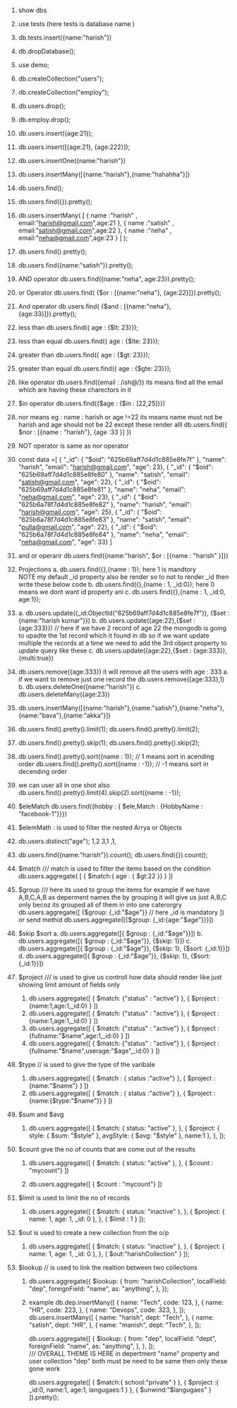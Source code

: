 1. show dbs

2. use tests (here tests is database name )

3. db.tests.insert({name:"harish"})

4. db.dropDatabase();

5. use demo;

6. db.createCollection("users");

7. db.createCollection("employ");

8. db.users.drop();

9. db.employ.drop();

10. db.users.insert({age:21});

11. db.users.insert([{age:21}, {age:222}]);

12. db.users.insertOne({name:"harish"})

13. db.users.insertMany([{name:"harish"},{name:"hahahha"}])

14. db.users.find();

15. db.users.find({}).pretty();

16. db.users.insertMany(
    [
    { name :"harish" , email:"harish@gmail.com",age:21 },
    { name :"satish" , email:"satish@gmail.com",age:22 },
    { name :"neha" , email:"neha@gmail.com",age:23 }
    ]
    );

17. db.users.find().pretty();

18. db.users.find({name:"satish"}).pretty();

19. AND operator
    db.users.find({name:"neha", age:23}).pretty();

20. or Operator
    db.users.find( {$or : [{name:"neha"}, {age:22}]}).pretty();

21. And operator
    db.users.find( {$and : [{name:"neha"}, {age:33}]}).pretty();

22. less than
    db.users.find({ age : {$lt: 23}});

23. less than equal
    db.users.find({ age : {$lte: 23}});
24. greater than
    db.users.find({ age : {$gt: 23}});

25. greater than equal
    db.users.find({ age : {$gte: 23}});

26. like operator
    db.users.find({email : /ish@/})
    its means find all the email which are having these charectors in it

27. $in operator
    db.users.find({$age : {$in : [22,25]}})

28. nor means
    eg : name : harish or age !=22 its means name must not be harish and age should not be 22 except these render alll
    db.users.find({ $nor : [{name : "harish"}, {age :33 }] })

29. NOT operator
    is same as nor operator

30. const data =[
    { "_id": { "$oid": "625b69aff7d4d1c885e8fe7f" }, "name": "harish", "email": "harish@gmail.com", "age": 23},
    { "_id": { "$oid": "625b69aff7d4d1c885e8fe80" }, "name": "satish", "email": "satish@gmail.com", "age": 22},
    { "_id": { "$oid": "625b69aff7d4d1c885e8fe81" }, "name": "neha", "email": "neha@gmail.com", "age": 23},
    { "_id": { "$oid": "625b6a78f7d4d1c885e8fe82" }, "name": "harish", "email": "harish@gmail.com", "age": 25},
    { "_id": { "$oid": "625b6a78f7d4d1c885e8fe83" }, "name": "satish", "email": "pulla@gmail.com", "age": 22},
    { "_id": { "$oid": "625b6a78f7d4d1c885e8fe84" }, "name": "neha", "email": "neha@gmail.com", "age": 33}
    ]

31. and or operarir
    db.users.find({name:"harish", $or : [{name : "harish" }]})

32. Projections
    a. db.users.find({},{name : 1}); here 1 is mandtory  
    NOTE my default \_id property also be render so to not to render \_id then write these below code
    b. db.users.find({},{name : 1, \_id:0}); here 0 means we dont want id property ani
    c. db.users.find({},{name : 1, \_id:0, age:1});

33. a. db.users.update({\_id:ObjectId("625b69aff7d4d1c885e8fe7f")}, {$set : {name:"harish kumar"}})
      b. db.users.update({age:22},{$set : {age:333}}) // here if we have 2 record of age 22 the mongodb is going to upadte the 1st record which it found in db so if we want update multiple the records at a time we need to add the 3rd object property to update query like these
    c. db.users.update({age:22},{$set : {age:333}},{multi:true})

34. db.users.remove({age:333}) it will remove all the users with age : 333
    a. if we want to remove just one record the
    db.users.remove({age:333},1)
    b. db.users.deleteOne({name:"harish"})
    c. db.users.deleteMany({age:23})

35. db.users.insertMany([{name:"harish"},{name:"satish"},{name:"neha"},{name:"bava"},{name:"akka"}])

36. db.users.find().pretty().limit(1);
    db.users.find().pretty().limit(2);

37. db.users.find().pretty().skip(1);
    db.users.find().pretty().skip(2);

38. db.users.find().pretty().sort({name : 1}); // 1 means sort in acending order
    db.users.find().pretty().sort({name : -1}); // -1 means sort in decending order

39. we can user all in one shot also db.users.find().pretty().limit(4).skip(2).sort({name : -1});

40. $eleMatch
    db.users.find({hobby : { $ele,Match : {HobbyName : "facebook-1"}}})

41. $elemMath : is used to filter the nested Arrya or Objects

42. db.users.distinct("age"); 1,2 3,1 ,1,

43. db.users.find({name:"harish"}).count();
    db.users.find({}).count();

44. $match /// match is used to filter the items based on the condition
    db.users.aggregate(
    [
    { $match:{ age : { $gt:22 }} }
    ])

45. $group    /// here its used to group the items for example if we have A,B,C,A,B as deperment names the by grouping it will give us just A,B,C only becoz its grouped all of them in into one caterorgry
    db.users.aggregate([
    {$group: {\_id:"$age"}} // here _id is mandatory
    ])
    or send methid
    db.users.aggregate([{$group: {\_id:{age:"$age"}}}])

46. $skip $sort
    a. db.users.aggregate([{ $group : {_id:"$age"}}])
    b. db.users.aggregate([{ $group : {_id:"$age"}}, {$skip: 1}])
    c. db.users.aggregate([{ $group : {_id:"$age"}}, {$skip: 1}, {$sort: {_id:1}}])
    d. db.users.aggregate([{ $group : {_id:"$age"}}, {$skip: 1}, {$sort: {_id:1}}])

47. $project /// is used to give us controll how data should render like just showing limit amount of fields only
    1. db.users.aggregate([
       {
       $match: {"status" : "active"}
       }, {
       $project : {name:1,age:1,_id:0}
       }
       ])
    2. db.users.aggregate([
       {
       $match: {"status" : "active"}
       }, {
       $project : {name:1,age:1,\_id:0}
       }
       ])
    3. db.users.aggregate([
       {
       $match: {"status" : "active"}
       }, {
       $project : {fullname:"$name",age:1,_id:0}
       }
       ])
    4. db.users.aggregate([
       {
       $match: {"status" : "active"}
       }, {
       $project : {fullname:"$name",userage:"$age",_id:0}
       }
       ])
48. $type // is used to give the type of the varibale
    1. db.users.aggregate([
       {
       $match : { status :"active"}
       }, {
       $project : {name:"$name"}
       }
       ])
    2. db.users.aggregate([
       {
       $match : { status :"active"}
       }, {
       $project : {name:{$type:"$name"}}
       }
       ])
49. $sum and $avg

    1. db.users.aggregate([
       {
       $match: { status: "active" },
       },
       {
       $project: {
       style: { $sum: "$style" },
       avgStyle: { $avg: "$style" },
       name:1
       },
       },
       ]);

50. $count give the no of counts that are come out of the results

    1. db.users.aggregate([
       {
       $match: { status: "active" },
       },
       { $count : "mycount"}
       ])

    2. db.users.aggregate([
       { $count : "mycount"}
       ])

51. $limit is used to limit the no of records
    1. db.users.aggregate([
       {
       $match: { status: "inactive" },
       },
       {
       $project: { name: 1, age: 1, _id: 0 },
       },
       {
       $limit : 1
       }
       ]);
52. $out is used to create a new collection from the o/p

    1. db.users.aggregate([
       {
       $match: { status: "inactive" },
       },
       {
       $project: { name: 1, age: 1, _id: 0 },
       },
       {
       $out:"harishCollection"
       }
       ]);

53. $lookup // is used to link the realtion between two collections

    1. db.users.aggregate({
       $lookup: {
       from: "harishCollection",
       localField: "dep",
       foreignField: "name",
       as: "anything",
       },
       });
    2. example
       db.dep.insertMany([
       {
       name: "Tech",
       code: 123,
       },
       {
       name: "HR",
       code: 223,
       },
       {
       name: "Devops",
       code: 323,
       },
       ]);
       db.users.insertMany([
       {
       name: "harish",
       dept: "Tech",
       },
       {
       name: "satish",
       dept: "HR",
       },
       {
       name: "manish",
       dept: "Tech",
       },
       ]);

       db.users.aggregate([
       {
       $lookup: {
       from: "dep",
       localField: "dept",
       foreignField: "name",
       as: "anything",
       },
       },
       ]);  
       /// OVERALL THEME IS HERE
       in depertment "name" property
       and
       user collection "dep" both must be need to be same then only these gone work

       db.users.aggregate([
       {
       $match:{
       school:"private"
       }
       },
       {
       $project :{
       _id:0,
       name:1,
       age:1,
       langugaes:1
       }
       },
       {
       $unwind:"$langugaes"
       }
       ]).pretty();
